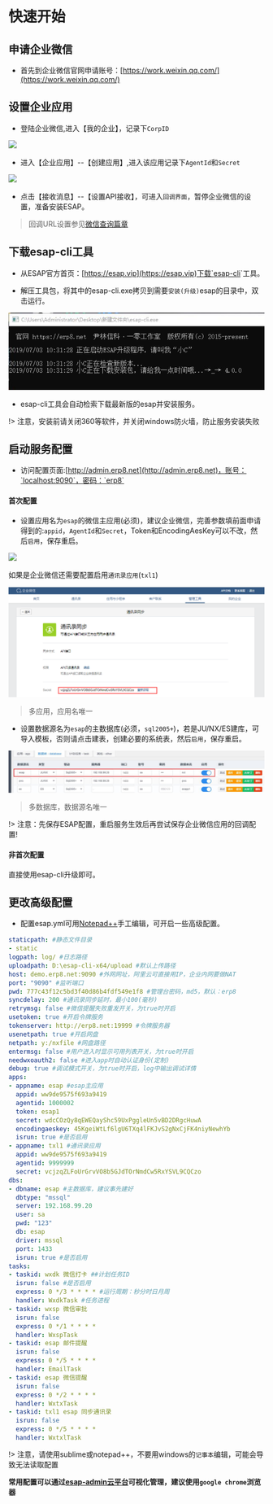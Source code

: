 # 快速开始

## 申请企业微信

* 首先到企业微信官网申请账号：[https://work.weixin.qq.com/](https://work.weixin.qq.com/)

## 设置企业应用

* 登陆企业微信,进入【我的企业】，记录下`CorpID`

![](./img/s0-2.png)

* 进入【企业应用】--【创建应用】,进入该应用记录下`AgentId`和`Secret`

![](./img/s0-1.png)

* 点击【接收消息】--【设置API接收】，可进入`回调界面`，暂停企业微信的设置，准备安装ESAP。

> 回调URL设置参见[微信查询篇章](wxcx.md)

## 下载esap-cli工具

* 从ESAP官方首页：[https://esap.vip](https://esap.vip)下载`<a href="./build/esap-cli.zip" download target="_blank">esap-cli</a>`工具。

* 解压工具包，将其中的esap-cli.exe拷贝到需要`安装(升级)`esap的目录中，双击运行。

![](./img/esap-cli.jpg)

* esap-cli工具会自动检索下载最新版的esap并安装服务。

!> 注意，安装前请关闭360等软件，并关闭windows防火墙，防止服务安装失败

## 启动服务配置

* 访问配置页面:[http://admin.erp8.net](http://admin.erp8.net)，账号：`localhost:9090`，密码：`erp8`

#### 首次配置

* 设置应用名为`esap`的微信主应用(必须)，建议企业微信，完善参数填前面申请得到的:`appid`，`AgentId`和`Secret`，Token和EncodingAesKey可以不改，然后`启用`，保存重启。

![](./img/esapCfg-1.jpg)

如果是企业微信还需要配置启用`通讯录应用`(`txl1`)

![](./img/txl1.png)

> 多应用，应用名唯一

* 设置数据源名为`esap`的主数据库(必须，`sql2005+`)，若是JU/NX/ES建库，可导入模板，否则请点击建表，创建必要的系统表，然后`启用`，保存重启。

![](./img/esapCfg-2.jpg)

> 多数据库，数据源名唯一

!> 注意：先保存ESAP配置，重启服务生效后再尝试保存企业微信应用的回调配置!

#### 非首次配置

直接使用esap-cli升级即可。

## 更改高级配置

* 配置esap.yml可用[Notepad++](https://www.baidu.com/s?wd=notepadd%2B%2B)手工编辑，可开启一些高级配置。

```yaml
staticpath: #静态文件目录
- static
logpath: log/ #日志路径
uploadpath: D:\esap-cli-x64/upload #默认上传路径
host: demo.erp8.net:9090 #外网网址，阿里云可直接用IP，企业内网要做NAT
port: "9090" #监听端口
pwd: 777c43f12c5bd3f40d86b4fdf549e1f8 #管理台密码，md5，默认：erp8
syncdelay: 200 #通讯录同步延时，最小100(毫秒)
retrymsg: false #微信提醒失败重发开关，为true时开启
usetoken: true #开启令牌服务
tokenserver: http://erp8.net:19999 #令牌服务器
usenetpath: true #开启网盘
netpath: y:/nxfile #网盘路径
entermsg: false #用户进入时显示可用列表开关，为true时开启
needwxoauth2: false #进入app时自动认证身份(定制)
debug: true #调试模式开关，为true时开启，log中输出调试详情
apps:
- appname: esap #esap主应用
  appid: ww9de9575f693a9419
  agentid: 1000002
  token: esap1
  secret: wdcCOzQy8qEWEQayShc59UxPggleUn5vBD2DRgcHuwA
  encodingaeskey: 45KgeiWtLf6lgU6TXq4lFKJvS2gNxCjFK4niyNewhYb
  isrun: true #是否启用
- appname: txl1 #通讯录应用
  appid: ww9de9575f693a9419
  agentid: 9999999
  secret: vcjzqZLFoUrGrvVO8b5GJdTOrNmdCw5RxYSVL9CQCzo
dbs:
- dbname: esap #主数据库，建议事先建好
  dbtype: "mssql" 
  server: 192.168.99.20
  user: sa
  pwd: "123"
  db: esap
  driver: mssql
  port: 1433
  isrun: true #是否启用
tasks:
- taskid: wxdk 微信打卡 ##计划任务ID
  isrun: false #是否启用
  express: 0 */3 * * * * #运行周期：秒分时日月周
  handler: WxdkTask #任务进程
- taskid: wxsp 微信审批
  isrun: false
  express: 0 */1 * * * *
  handler: WxspTask
- taskid: esap 邮件提醒
  isrun: false
  express: 0 */5 * * * *
  handler: EmailTask
- taskid: esap 微信提醒
  isrun: false
  express: 0 */2 * * * *
  handler: WxtxTask
- taskid: txl1 esap 同步通讯录
  isrun: false
  express: 0 */5 * * * *
  handler: WxtxlTask
```

!> 注意，请使用sublime或notepad++，不要用windows的`记事本`编辑，可能会导致无法读取配置

**常用配置可以通过[esap-admin云平台](http://admin.erp8.net)可视化管理，建议使用`google chrome`浏览器**
